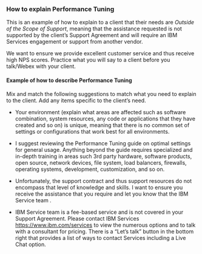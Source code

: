 ### How to explain Performance Tuning
This is an example of how to explain to a client that their needs are _Outside of the Scope of Support_, meaning that the assistance requested is not supported by the client’s Support Agreement and will require an IBM Services engagement or support from another vendor.

We want to ensure we provide excellent customer service and thus receive high NPS scores. Practice what you will say to a client before you talk/Webex with your client.

#### Example of how to describe Performance Tuning
Mix and match the following suggestions to match what you need to explain to the client. Add any items specific to the client’s need.

  * Your environment (explain what areas are affected such as software combination, system resources, any code or applications that they have created and so on) is unique, meaning that there is no common set of settings or configurations that work best for all environments.

  * I suggest reviewing the Performance Tuning guide on optimal settings for general usage. Anything beyond the guide requires specialized and in-depth training in areas such 3rd party hardware, software products, open source, network devices, file system, load balancers, firewalls, operating systems, development, customization, and so on.

  * Unfortunately, the support contract and thus support resources do not encompass that level of knowledge and skills. I want to ensure you receive the assistance that you require and let you know that the IBM Service team .

  * IBM Service team is a fee-based service and is not covered in your Support Agreement. Please contact IBM Services https://www.ibm.com/services to view the numerous options and to talk with a consultant for pricing. There is a “Let’s talk” button in the bottom right that provides a list of ways to contact Services including a Live Chat option.

